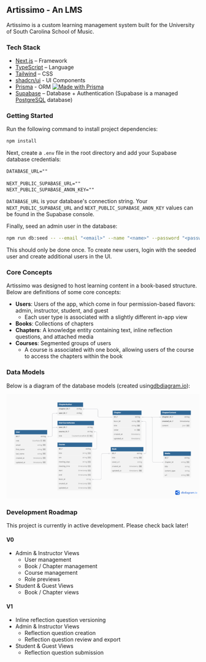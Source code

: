 ## Artissimo - An LMS

Artissimo is a custom learning management system built for the University of South Carolina School of Music.

### Tech Stack

- [Next.js](https://nextjs.org/) – Framework
- [TypeScript](https://www.typescriptlang.org/) – Language
- [Tailwind](https://tailwindcss.com/) – CSS
- [shadcn/ui](https://ui.shadcn.com) - UI Components
- [Prisma](https://prisma.io) - ORM [![Made with Prisma](https://made-with.prisma.io/dark.svg)](https://prisma.io)
- [Supabase](https://supabase.co/) – Database + Authentication (Supabase is a managed [PostgreSQL](https://www.postgresql.org/) database)

### Getting Started

Run the following command to install project dependencies:

```bash
npm install
```

Next, create a `.env` file in the root directory and add your Supabase database credentials:

```
DATABASE_URL=""

NEXT_PUBLIC_SUPABASE_URL=""
NEXT_PUBLIC_SUPABASE_ANON_KEY=""
```

`DATABASE_URL` is your database's connection string. Your `NEXT_PUBLIC_SUPABASE_URL` and `NEXT_PUBLIC_SUPABASE_ANON_KEY` values can be found in the Supabase console.

Finally, seed an admin user in the database:

```bash
npm run db:seed -- --email "<email>" --name "<name>" --password "<password>"
```

This should only be done once. To create new users, login with the seeded user and create additional users in the UI.

### Core Concepts

Artissimo was designed to host learning content in a book-based structure. Below are definitions of some core concepts:

* **Users**: Users of the app, which come in four permission-based flavors: admin, instructor, student, and guest
    * Each user type is associated with a slightly different in-app view
* **Books**: Collections of chapters
* **Chapters**: A knowledge entity containing text, inline reflection questions, and attached media
* **Courses**: Segmented groups of users
    * A course is associated with one book, allowing users of the course to access the chapters within the book

### Data Models

Below is a diagram of the database models (created using[dbdiagram.io](https://dbdiagram.io/)):

![Artissimo data models](./public/data-models.png "Artissimo Data Models")

### Development Roadmap

This project is currently in active development. Please check back later!

#### V0
* Admin & Instructor Views
    * User management
    * Book / Chapter management
    * Course management
    * Role previews
* Student & Guest Views
    * Book / Chapter views

#### V1
* Inline reflection question versioning
* Admin & Instructor Views
    * Reflection question creation
    * Reflection question review and export
* Student & Guest Views
    * Reflection question submission
